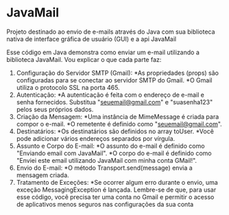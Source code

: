 # JavaMail
Projeto destinado ao envio de e-mails através do Java com sua biblioteca nativa de interface gráfica de usuário (GUI)  e a api JavaMail

Esse código em Java demonstra como enviar um e-mail utilizando a biblioteca JavaMail. Vou explicar o que cada parte faz:

1. Configuração do Servidor SMTP (Gmail):
  *As propriedades (props) são configuradas para se conectar ao servidor SMTP do Gmail.
  *O Gmail utiliza o protocolo SSL na porta 465.
2. Autenticação:
  *A autenticação é feita com o endereço de e-mail e senha fornecidos.
  Substitua "seuemail@gmail.com" e "suasenha123" pelos seus próprios dados.
3. Criação da Mensagem:
  *Uma instância de MimeMessage é criada para compor o e-mail.
  *O remetente é definido como "seuemail@gmail.com".
4. Destinatários:
  *Os destinatários são definidos no array toUser.
  *Você pode adicionar vários endereços separados por vírgula.
5. Assunto e Corpo do E-mail:
  *O assunto do e-mail é definido como "Enviando email com JavaMail".
  *O corpo do e-mail é definido como "Enviei este email utilizando JavaMail com minha conta GMail!".
6. Envio do E-mail:
  *O método Transport.send(message) envia a mensagem criada.
7. Tratamento de Exceções:
  *Se ocorrer algum erro durante o envio, uma exceção MessagingException é lançada.
Lembre-se de que, para usar esse código, você precisa ter uma conta no Gmail e permitir o acesso de aplicativos menos seguros nas configurações da sua conta

